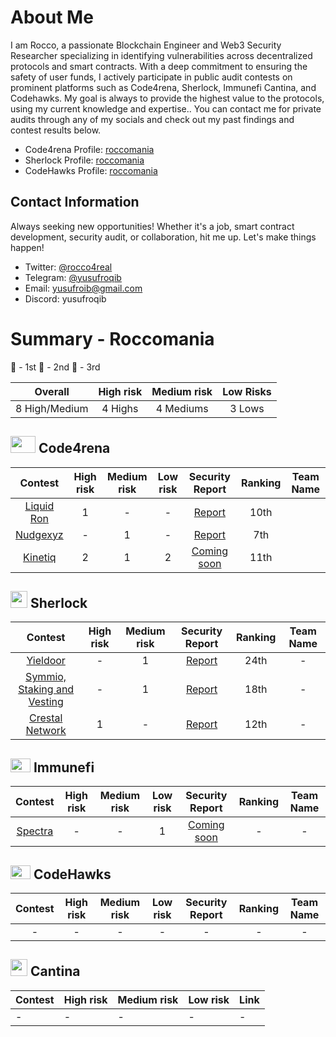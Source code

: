 # About Me

I am Rocco, a passionate Blockchain Engineer and Web3 Security Researcher specializing in identifying vulnerabilities across decentralized protocols and smart contracts. With a deep commitment to ensuring the safety of user funds, I actively participate in public audit contests on prominent platforms such as Code4rena, Sherlock, Immunefi Cantina, and Codehawks. My goal is always to provide the highest value to the protocols, using my current knowledge and expertise..
You can contact me for private audits through any of my socials and check out my past findings and contest results below.

- Code4rena Profile: [roccomania](https://code4rena.com/@roccomania)
- Sherlock Profile: [roccomania](https://audits.sherlock.xyz/watson/roccomania)
- CodeHawks Profile: [roccomania](https://profiles.cyfrin.io/u/roccomania)

## Contact Information

Always seeking new opportunities! Whether it's a job, smart contract development, security audit, or collaboration, hit me up. Let's make things happen!

- Twitter: [@rocco4real](https://twitter.com/roccoreal)
- Telegram: [@yusufroqib](https://t.me/yusufroqib)
- Email: [yusufroib@gmail.com](yusufroib@gmail.com)
- Discord: yusufroqib

# Summary - Roccomania

🥇 - 1st
🥈 - 2nd
🥉 - 3rd

|    Overall     | High risk | Medium risk | Low Risks |
| :------------: | :-------: | :---------: | :-------: |
| 8 High/Medium | 4 Highs  | 4 Mediums  |  3 Lows  |

## <img src="https://code4rena.com/images/c4-logo-icon.svg" width=40 height=27> Code4rena

|                                 Contest                                 | High risk | Medium risk | Low risk |                               Security Report                               | Ranking | Team Name |
| :---------------------------------------------------------------------: | :-------: | :---------: | :------: | :-------------------------------------------------------------------------: | :-----: | --------- |
|      [Liquid Ron](https://code4rena.com/audits/2025-01-liquid-ron)      |     1     |      -      |    -     |  [Report](https://code4rena.com/audits/2025-01-liquid-ron/submissions/S-726)   |  10th  |           |
|          [Nudgexyz](https://code4rena.com/audits/2025-03-nudgexyz)          |     -     |      1      |    -     |   [Report](https://code4rena.com/audits/2025-03-nudgexyz/submissions/S-1126)   |  7th  |           |
|         [Kinetiq](https://code4rena.com/audits/2025-04-kinetiq)         |     2     |      1      |    2     |  [Coming soon]()  |  11th   |           |

## <img src="https://www.google.com/s2/favicons?sz=64&domain_url=https://audits.sherlock.xyz/" width=27 height=27> Sherlock

|                           Contest                            | High risk | Medium risk |                                         Security Report                                          | Ranking | Team Name |
| :----------------------------------------------------------: | :-------: | :---------: | :----------------------------------------------------------------------------------------------: | :-----: | :-------: |
| [Yieldoor](https://audits.sherlock.xyz/contests/791) |     -     |      1      | [Report](https://github.com/sherlock-audit/2024-07-exactly-stacking-contracts-judging/issues/2) |   24th   | - |
|   [Symmio, Staking and Vesting](https://github.com/sherlock-audit/2025-03-symm-io-stacking-judging/issues/716)    |     -     |      1      |                    [Report](https://audits.sherlock.xyz/contests/442/report)                     |    18th    | - |
|     [Crestal Network](https://github.com/sherlock-audit/2025-03-crestal-network-judging/issues/363)     |     1     |      -      |                    [Report](https://github.com/sherlock-audit/2025-03-crestal-network-judging/issues/363)                     |    12th    | - |

## <img src="https://res.cloudinary.com/blackadam/image/upload/v1747148417/immunefi-icon_h53jrm.png" width=32 height=22> Immunefi

|                                          Contest                                          | High risk | Medium risk | Low risk |                                  Security Report                                    | Ranking | Team Name |
| :---------------------------------------------------------------------------------------: | :-------: | :---------: | :---------: | :----------------------------------------------------------------------------------: | :-----: | :-------: |
| [Spectra](https://cantina.xyz/code/fadb5a8f-e39c-4a6b-89f6-a03858bb8602/README.md) |     -     |      -      |      1      | [Coming soon]() |   -    |     -     |

## <img src="https://res.cloudinary.com/droqoz7lg/image/upload/v1689080263/snhkgvtsidryjdtx0pce.png" width=32 height=22> CodeHawks

|                                Contest                                | High risk | Medium risk | Low risk | Security Report | Ranking | Team Name |
| :-------------------------------------------------------------------: | :-------: | :---------: | :------: | :--------------: | :-----: | :-------: |
|   -                                                           |     -     |      -      |    -     |        -         |    -    |     -     |

## <img src="https://www.google.com/s2/favicons?sz=64&domain_url=https://cantina.xyz/" width=27 height=27> Cantina

| Contest  | High risk | Medium risk | Low risk | Link |
|----------|-----------|--------------|----------|------|
| -        | -         | -            | -        | -    |
